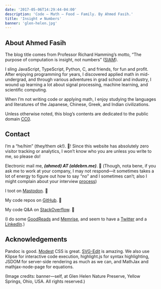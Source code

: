 ```yaml
---
date: '2017-05-06T14:29:44-04:00'
description: 'Code – Math – Food – Family. By Ahmed Fasih.'
title: 'Insight ≠ Numbers'
banner: 'glen-helen.jpg'
---
```


## About Ahmed Fasih

The blog title comes from Professor Richard Hamming’s motto, “The purpose of computation is insight, not numbers” ([SIAM](http://www.siam.org/news/news.php?id=893)).

I sling JavaScript, TypeScript, Python, C, and friends, for fun and profit. After enjoying programming for years, I discovered applied math in mid-undergrad, and through various adventures in grad school and industry, I wound up learning a lot about signal processing, machine learning, and scientific computing.

When I’m not writing code or applying math, I enjoy studying the languages and literatures of the Japanese, Chinese, Greek, and Indian civilizations.

Unless otherwise noted, this blog’s contents are dedicated to the public domain [CC0](https://creativecommons.org/publicdomain/zero/1.0/).

## Contact

I’m a “he/him” (they/them ok!). 👋! Since this website has absolutely zero visitor tracking or analytics, I won’t know who you are unless you write to me, so please do!

Electronic mail me, ***(ahmed) ΑΤ (aldebrn.me)***. 🤙 (Though, nota bene, if you ask me to work at your company, I may not respond—it sometimes takes a lot of energy to figure out how to say “no” and I sometimes can’t; also I might complain about your interview [process](https://gist.github.com/fasiha/496d78a3ce9357cdec0a18f919407d2e))

I toot on [Mastodon](https://octodon.social/@22). 🐘

My code repos on [GitHub](https://github.com/fasiha). 🦉

My code Q&A on [StackOverflow](https://stackoverflow.com/users/500207/ahmed-fasih). 🐒

(I do some [GoodReads](https://www.goodreads.com/user/show/25471547-ahmed) and [Memrise](https://www.memrise.com/user/aldebrn/courses/learning/), and seem to have a [Twitter](https://twitter.com/gratidue) and a [LinkedIn](https://www.linkedin.com/in/ahmed-fasih-006a1b1b3/).)

## Acknowledgements

Pandoc is good. [Modest](https://markdowncss.github.io/modest/) CSS is great. [SVG-Edit](https://github.com/SVG-Edit/svgedit) is amazing. We also use Klipse for interactive code execution, highlight.js for syntax highlighting, JSDOM for server-side rendering as much as we can, and MathJax and mathjax-node-page for equations.

(Image credits: banner—self, at Glen Helen Nature Preserve, Yellow Springs, Ohio, USA. All rights reserved.)
